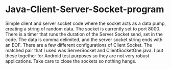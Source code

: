 # Java-Client-Server-Socket-program
Simple client and server socket code where the socket acts as a data pump, creating a string of random data. The socket is currently set to port 8000.
There is a timer that runs the duration of the Server Socket send, set in the code. The data is comma delimited, and the server socket string ends with an EOF.
There are a few different configurations of Client Socket. The matched pair that I used was ServerSocket and ClientSocketOne.java.
I put these together for Android test purposes so they are not very robust applications. Take care to close the sockets so nothing hangs. 
